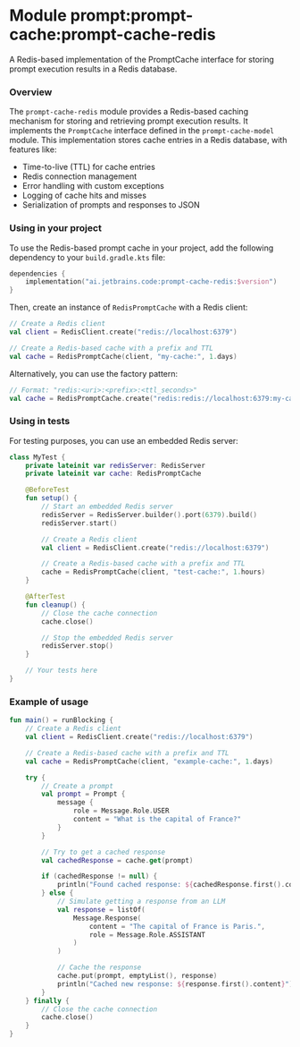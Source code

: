 # Module prompt:prompt-cache:prompt-cache-redis

A Redis-based implementation of the PromptCache interface for storing prompt execution results in a Redis database.

### Overview

The `prompt-cache-redis` module provides a Redis-based caching mechanism for storing and retrieving prompt execution results. It implements the `PromptCache` interface defined in the `prompt-cache-model` module. This implementation stores cache entries in a Redis database, with features like:

- Time-to-live (TTL) for cache entries
- Redis connection management
- Error handling with custom exceptions
- Logging of cache hits and misses
- Serialization of prompts and responses to JSON

### Using in your project

To use the Redis-based prompt cache in your project, add the following dependency to your `build.gradle.kts` file:

```kotlin
dependencies {
    implementation("ai.jetbrains.code:prompt-cache-redis:$version")
}
```

Then, create an instance of `RedisPromptCache` with a Redis client:

```kotlin
// Create a Redis client
val client = RedisClient.create("redis://localhost:6379")

// Create a Redis-based cache with a prefix and TTL
val cache = RedisPromptCache(client, "my-cache:", 1.days)
```

Alternatively, you can use the factory pattern:

```kotlin
// Format: "redis:<uri>:<prefix>:<ttl_seconds>"
val cache = RedisPromptCache.create("redis:redis://localhost:6379:my-cache:86400")
```

### Using in tests

For testing purposes, you can use an embedded Redis server:

```kotlin
class MyTest {
    private lateinit var redisServer: RedisServer
    private lateinit var cache: RedisPromptCache

    @BeforeTest
    fun setup() {
        // Start an embedded Redis server
        redisServer = RedisServer.builder().port(6379).build()
        redisServer.start()

        // Create a Redis client
        val client = RedisClient.create("redis://localhost:6379")

        // Create a Redis-based cache with a prefix and TTL
        cache = RedisPromptCache(client, "test-cache:", 1.hours)
    }

    @AfterTest
    fun cleanup() {
        // Close the cache connection
        cache.close()

        // Stop the embedded Redis server
        redisServer.stop()
    }

    // Your tests here
}
```

### Example of usage

```kotlin
fun main() = runBlocking {
    // Create a Redis client
    val client = RedisClient.create("redis://localhost:6379")

    // Create a Redis-based cache with a prefix and TTL
    val cache = RedisPromptCache(client, "example-cache:", 1.days)

    try {
        // Create a prompt
        val prompt = Prompt {
            message {
                role = Message.Role.USER
                content = "What is the capital of France?"
            }
        }

        // Try to get a cached response
        val cachedResponse = cache.get(prompt)

        if (cachedResponse != null) {
            println("Found cached response: ${cachedResponse.first().content}")
        } else {
            // Simulate getting a response from an LLM
            val response = listOf(
                Message.Response(
                    content = "The capital of France is Paris.",
                    role = Message.Role.ASSISTANT
                )
            )

            // Cache the response
            cache.put(prompt, emptyList(), response)
            println("Cached new response: ${response.first().content}")
        }
    } finally {
        // Close the cache connection
        cache.close()
    }
}
```
